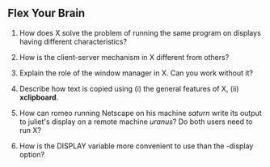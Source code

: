 ## Flex Your Brain

01. How does X solve the problem of running the same program on displays having different characteristics?

    


02. How is the client-server mechanism in X different from others?

    


03. Explain the role of the window manager in X. Can you work without it?

    


04. Describe how text is copied using (i) the general features of X, (ii) **xclipboard**.

    


05. How can romeo running Netscape on his machine _saturn_ write its output to juliet's display on a remote machine _uranus_? Do both users need to run X?

    


06. How is the DISPLAY variable more convenient to use than the -display option?

    
